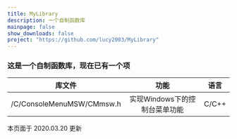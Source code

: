 ```yaml
---
title: MyLibrary
description: 一个自制函数库
mainpage: false
show_downloads: false
project: "https://github.com/lucy2003/MyLibrary"
---
```


### 这是一个自制函数库，现在已有一个项

|          库文件           |             功能              | 语言  |
| :-----------------------: | :---------------------------: | :---: |
| /C/ConsoleMenuMSW/CMmsw.h | 实现Windows下的控制台菜单功能 | C/C++ |


本页面于 2020.03.20 更新